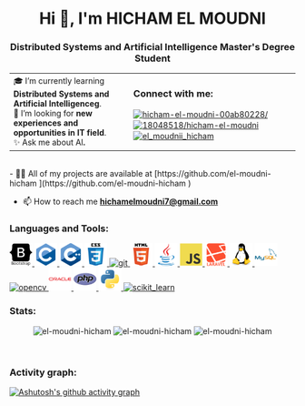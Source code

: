 <h1 align="center">Hi 👋, I'm HICHAM EL MOUDNI</h1>
<h3 align="center">Distributed Systems and Artificial Intelligence Master's Degree Student</h3>
<table>
<tr>
  <td valign="center">
    🎓 I’m currently learning <b>Distributed Systems and Artificial Intelligenceg</b>.<br>
    🎯 I’m looking for <b>new experiences and opportunities in IT field</b>.<br>
    ✨ Ask me about </b>AI<b>.
   </td>
   <td valign="center">
    <h3 align="left">Connect with me:</h3>
    <p align="left">
  <a href="https://linkedin.com/in/hicham-el-moudni-00ab80228/" target="blank"><img align="center" src="https://raw.githubusercontent.com/rahuldkjain/github-profile-readme-generator/master/src/images/icons/Social/linked-in-alt.svg" alt="hicham-el-moudni-00ab80228/" height="30" width="40" /></a>  &nbsp;  &nbsp;  &nbsp;
<a href="https://stackoverflow.com/users/18048518/hicham-el-moudni" target="blank"><img align="center" src="https://raw.githubusercontent.com/rahuldkjain/github-profile-readme-generator/master/src/images/icons/Social/stack-overflow.svg" alt="18048518/hicham-el-moudni" height="30" width="40" /></a>  &nbsp;  &nbsp;  &nbsp;
<a href="https://instagram.com/el_moudnii_hicham" target="blank"><img align="center" src="https://raw.githubusercontent.com/rahuldkjain/github-profile-readme-generator/master/src/images/icons/Social/instagram.svg" alt="el_moudnii_hicham" height="30" width="40" /></a>
       &nbsp;  &nbsp;  &nbsp;  &nbsp;
</p> 
   </td>
</tr>
</table></br>
- 👨‍💻 All of my projects are available at [https://github.com/el-moudni-hicham
](https://github.com/el-moudni-hicham
)

- 📫 How to reach me **hichamelmoudni7@gmail.com**

<h3 align="left">Languages and Tools:</h3>
<p align="left"> <a href="https://getbootstrap.com" target="_blank" rel="noreferrer"> <img src="https://raw.githubusercontent.com/devicons/devicon/master/icons/bootstrap/bootstrap-plain-wordmark.svg" alt="bootstrap" width="40" height="40"/> </a> <a href="https://www.cprogramming.com/" target="_blank" rel="noreferrer"> <img src="https://raw.githubusercontent.com/devicons/devicon/master/icons/c/c-original.svg" alt="c" width="40" height="40"/> </a> <a href="https://www.w3schools.com/cpp/" target="_blank" rel="noreferrer"> <img src="https://raw.githubusercontent.com/devicons/devicon/master/icons/cplusplus/cplusplus-original.svg" alt="cplusplus" width="40" height="40"/> </a> <a href="https://www.w3schools.com/css/" target="_blank" rel="noreferrer"> <img src="https://raw.githubusercontent.com/devicons/devicon/master/icons/css3/css3-original-wordmark.svg" alt="css3" width="40" height="40"/> </a> <a href="https://git-scm.com/" target="_blank" rel="noreferrer"> <img src="https://www.vectorlogo.zone/logos/git-scm/git-scm-icon.svg" alt="git" width="40" height="40"/> </a> <a href="https://www.w3.org/html/" target="_blank" rel="noreferrer"> <img src="https://raw.githubusercontent.com/devicons/devicon/master/icons/html5/html5-original-wordmark.svg" alt="html5" width="40" height="40"/> </a> <a href="https://www.java.com" target="_blank" rel="noreferrer"> <img src="https://raw.githubusercontent.com/devicons/devicon/master/icons/java/java-original.svg" alt="java" width="40" height="40"/> </a> <a href="https://developer.mozilla.org/en-US/docs/Web/JavaScript" target="_blank" rel="noreferrer"> <img src="https://raw.githubusercontent.com/devicons/devicon/master/icons/javascript/javascript-original.svg" alt="javascript" width="40" height="40"/> </a> <a href="https://laravel.com/" target="_blank" rel="noreferrer"> <img src="https://raw.githubusercontent.com/devicons/devicon/master/icons/laravel/laravel-plain-wordmark.svg" alt="laravel" width="40" height="40"/> </a> <a href="https://www.linux.org/" target="_blank" rel="noreferrer"> <img src="https://raw.githubusercontent.com/devicons/devicon/master/icons/linux/linux-original.svg" alt="linux" width="40" height="40"/> </a> <a href="https://www.mysql.com/" target="_blank" rel="noreferrer"> <img src="https://raw.githubusercontent.com/devicons/devicon/master/icons/mysql/mysql-original-wordmark.svg" alt="mysql" width="40" height="40"/> </a> <a href="https://opencv.org/" target="_blank" rel="noreferrer"> <img src="https://www.vectorlogo.zone/logos/opencv/opencv-icon.svg" alt="opencv" width="40" height="40"/> </a> <a href="https://www.oracle.com/" target="_blank" rel="noreferrer"> <img src="https://raw.githubusercontent.com/devicons/devicon/master/icons/oracle/oracle-original.svg" alt="oracle" width="40" height="40"/> </a> <a href="https://www.php.net" target="_blank" rel="noreferrer"> <img src="https://raw.githubusercontent.com/devicons/devicon/master/icons/php/php-original.svg" alt="php" width="40" height="40"/> </a> <a href="https://www.python.org" target="_blank" rel="noreferrer"> <img src="https://raw.githubusercontent.com/devicons/devicon/master/icons/python/python-original.svg" alt="python" width="40" height="40"/> </a> <a href="https://scikit-learn.org/" target="_blank" rel="noreferrer"> <img src="https://upload.wikimedia.org/wikipedia/commons/0/05/Scikit_learn_logo_small.svg" alt="scikit_learn" width="40" height="40"/> </a> </p>

<h3 align="left">Stats:</h3>
<p align="center"> 
<img width="43%" src="https://github-readme-stats.vercel.app/api/top-langs?username=el-moudni-hicham&show_icons=true&theme=dracula&title_color=ff8000&text_color=ffffff&bg_color=6a6a6a&locale=en&layout=compact&hide_border=true" alt="el-moudni-hicham" /> <img width="48%" src="https://github-readme-stats.vercel.app/api?username=el-moudni-hicham&show_icons=true&theme=dracula&title_color=ff8000&text_color=ffffff&bg_color=6a6a6a&locale=en&hide_border=true" alt="el-moudni-hicham" />
<img width="48%" src="https://github-readme-streak-stats.herokuapp.com/?user=el-moudni-hicham&theme=highcontrast&hide_border=true" alt="el-moudni-hicham"/>
</p>
<p>
&nbsp;
</p>
<h3 align="left">Activity graph:</h3>

[![Ashutosh's github activity graph](https://github-readme-activity-graph.cyclic.app/graph?username=el-moudni-hicham&bg_color=030303&color=29d64b&line=18c964&point=403d3d&area=true&hide_border=true)](https://github.com/ashutosh00710/github-readme-activity-graph)


